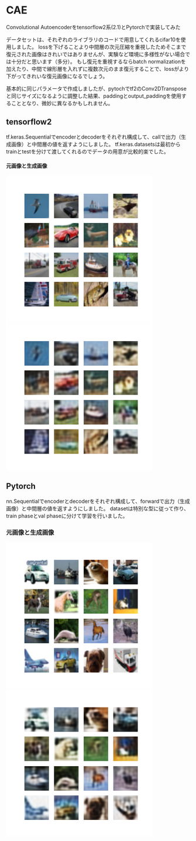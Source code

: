 # CAE
Convolutional Autoencoderをtensorflow2系(2.1)とPytorchで実装してみた

データセットは、それぞれのライブラリのコードで用意してくれるcifar10を使用しました。
lossを下げることより中間層の次元圧縮を重視したためそこまで復元された画像はきれいではありませんが、実験など環境に多様性がない場合では十分だと思います（多分）。
もし復元を重視するならbatch normalizationを加えたり、中間で線形層を入れずに複数次元のまま復元することで、lossがより下がってきれいな復元画像になるでしょう。

基本的に同じパラメータで作成しましたが、pytochでtf2のConv2DTransposeと同じサイズになるように調整した結果、paddingとoutput_paddingを使用することとなり、微妙に異なるかもしれません。

## tensorflow2
tf.keras.Sequentialでencoderとdecoderをそれぞれ構成して、callで出力（生成画像）と中間層の値を返すようにしました。
tf.keras.datasetsは最初からtrainとtestを分けて渡してくれるのでデータの用意が比較的楽でした。

#### 元画像と生成画像
![元画像](https://github.com/masudam/CAE/blob/master/result_tf2/test_sample.png "元画像")![tensorflow2による生成画像（30epoch）](https://github.com/masudam/CAE/blob/master/result_tf2/image_at_epoch_0030.png "tensorflow2による生成画像（30epoch）")

## Pytorch
nn.Sequentialでencoderとdecoderをそれぞれ構成して、forwardで出力（生成画像）と中間層の値を返すようにしました。
datasetは特別な型に従って作り、train phaseとval phaseに分けて学習を行いました。

### 元画像と生成画像
![元画像](https://github.com/masudam/CAE/blob/master/result_torch/test_sample.png "元画像")![Pytorchによる生成画像（30epoch）](https://github.com/masudam/CAE/blob/master/result_torch/image_at_epoch_0030.png "Pytorchによる生成画像（30epoch）")

